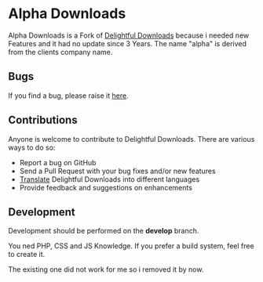 # Alpha Downloads 

Alpha Downloads is a Fork of [Delightful Downloads](https://de.wordpress.org/plugins/delightful-downloads/) because i needed new Features and it had no update since 3 Years. The name "alpha" is derived from the clients company name.

## Bugs

If you find a bug, please raise it [here](https://github.com/A5hleyRich/delightful-downloads/issues).

## Contributions

Anyone is welcome to contribute to Delightful Downloads. There are various ways to do so:

* Report a bug on GitHub
* Send a Pull Request with your bug fixes and/or new features
* [Translate](https://www.transifex.com/projects/p/delightful-downloads/) Delightful Downloads into different languages
* Provide feedback and suggestions on enhancements

## Development

Development should be performed on the __develop__ branch.

You ned PHP, CSS and JS Knowledge. If you prefer a build system, feel free to create it.

The existing one did not work for me so i removed it by now.

